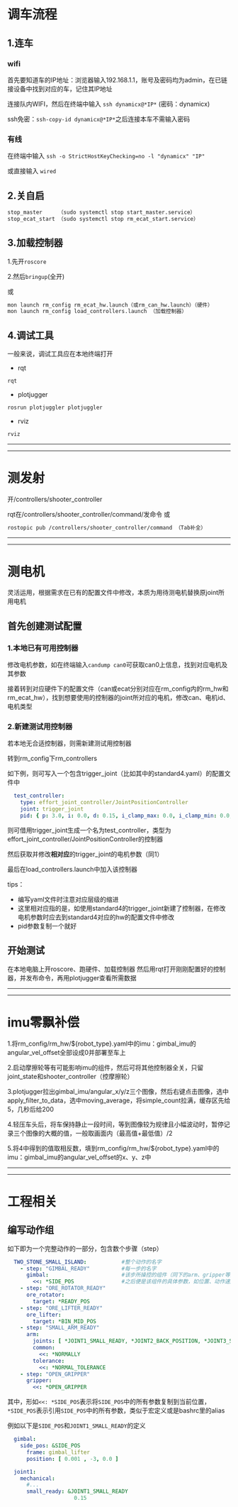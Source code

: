 # 调车流程

## 1.连车

### wifi

首先要知道车的IP地址：浏览器输入192.168.1.1，账号及密码均为admin，在已链接设备中找到对应的车，记住其IP地址

连接队内WIFI，然后在终端中输入 `ssh dynamicx@*IP*` (密码：dynamicx)

ssh免密：`ssh-copy-id dynamicx@*IP*`之后连接本车不需输入密码

### 有线

在终端中输入 `ssh -o StrictHostKeyChecking=no -l "dynamicx" "IP"`

或直接输入 `wired`

## 2.关自启

``` bash
stop_master     （sudo systemctl stop start_master.service）
stop_ecat_start （sudo systemctl stop rm_ecat_start.service）
```

## 3.加载控制器

1.先开`roscore`

2.然后`bringup`(全开)

或

```bash
mon launch rm_config rm_ecat_hw.launch（或rm_can_hw.launch）（硬件）
mon launch rm_config load_controllers.launch （加载控制器）
```

## 4.调试工具

一般来说，调试工具应在本地终端打开

* rqt

```bash
rqt
```

* plotjugger

```bash
rosrun plotjuggler plotjuggler
```

* rviz

```bash
rviz
```

---

---

# 测发射

开/controllers/shooter_controller

rqt在/controllers/shooter_controller/command/发命令
或

```bash
rostopic pub /controllers/shooter_controller/command （Tab补全）
```

---

---

# 测电机
灵活运用，根据需求在已有的配置文件中修改，本质为用待测电机替换原joint所用电机

## 首先创建测试配置

### 1.本地已有可用控制器

修改电机参数，如在终端输入`candump can0`可获取can0上信息，找到对应电机及其参数

接着转到对应硬件下的配置文件（can或ecat分别对应在rm_config内的rm_hw和rm_ecat_hw），找到想要使用的控制器的joint所对应的电机，修改can、电机id、电机类型

### 2.新建测试用控制器

若本地无合适控制器，则需新建测试用控制器

转到rm_config下rm_controllers

如下例，则可写入一个包含trigger_joint（比如其中的standard4.yaml）的配置文件中

```yaml
  test_controller:
    type: effort_joint_controller/JointPositionController
    joint: trigger_joint
    pid: { p: 3.0, i: 0.0, d: 0.15, i_clamp_max: 0.0, i_clamp_min: 0.0, antiwindup: true, publish_state: true }
```
则可借用trigger_joint生成一个名为test_controller，类型为effort_joint_controller/JointPositionController的控制器

然后获取并修改**相对应**的trigger_joint的电机参数（同1）

最后在load_controllers.launch中加入该控制器

tips：

* 编写yaml文件时注意对应层级的缩进
* 这里相对应指的是，如使用standard4的trigger_joint新建了控制器，在修改电机参数时应去到standard4对应的hw的配置文件中修改
* pid参数复制一个就好

## 开始测试

在本地电脑上开roscore、跑硬件、加载控制器
然后用rqt打开刚刚配置好的控制器，并发布命令，再用plotjugger查看所需数据

---

---

# imu零飘补偿

1.将rm_config/rm_hw/${robot_type}.yaml中的imu：gimbal_imu的angular_vel_offset全部设成0并部署至车上

2.启动摩擦轮等有可能影响imu的组件，然后可将其他控制器全关，只留joint_state和shooter_controller（控摩擦轮）

3.plotjugger拉出gimbal_imu/angular_x/y/z三个图像，然后右键点击图像，选中apply_filter_to_data，选中moving_average，将simple_count拉满，缓存区先给5，几秒后给200

4.轻压车头后，将车保持静止一段时间，等到图像较为规律且小幅波动时，暂停记录三个图像的大概的值，一般取画面内（最高值+最低值）/2

5.将4中得到的值取相反数，填到rm_config/rm_hw/${robot_type}.yaml中的imu：gimbal_imu的angular_vel_offset的x、y、z中

---

---

# 工程相关

## 编写动作组

如下即为一个完整动作的一部分，包含数个步骤（step）

```yaml
  TWO_STONE_SMALL_ISLAND:           #整个动作的名字
    - step: "GIMBAL_READY"          #每一步的名字
      gimbal:                       #该步所操控的组件（同下的arm、gripper等），注意每一个step中只能使用一个组件
        <<: *SIDE_POS               #之后便是该组件的具体参数，如位置、动作速度、误差范围等
    - step: "ORE_ROTATOR_READY"
      ore_rotator:
        target: *READY_POS
    - step: "ORE_LIFTER_READY"
      ore_lifter:
        target: *BIN_MID_POS
    - step: "SMALL_ARM_READY"
      arm:
        joints: [ *JOINT1_SMALL_READY, *JOINT2_BACK_POSITION, *JOINT3_SMALL_READY, *JOINT4_R_POSITION, *JOINT5_MID_POSITION, *JOINT6_MID_POSITION, *JOINT7_MID_POSITION ]
        common:
          <<: *NORMALLY
        tolerance:
          <<: *NORMAL_TOLERANCE
    - step: "OPEN_GRIPPER"
      gripper:
        <<: *OPEN_GRIPPER
```

其中，形如`<<: *SIDE_POS`表示将`SIDE_POS`中的所有参数复制到当前位置，`*SIDE_POS`表示引用`SIDE_POS`中的所有参数，类似于宏定义或是bashrc里的alias

例如以下是`SIDE_POS`和`JOINT1_SMALL_READY`的定义

```yaml
  gimbal:
    side_pos: &SIDE_POS
      frame: gimbal_lifter
      position: [ 0.001 , -3, 0.0 ]

  joint1:
    mechanical:
      #...
      small_ready: &JOINT1_SMALL_READY
                     0.15
```
